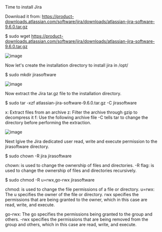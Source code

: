 Time to install Jira

Download it from:
https://product-downloads.atlassian.com/software/jira/downloads/atlassian-jira-software-9.6.0.tar.gz

$ sudo wget https://product-downloads.atlassian.com/software/jira/downloads/atlassian-jira-software-9.6.0.tar.gz

![image](https://user-images.githubusercontent.com/45543969/221382403-959705b4-7d5d-41c1-aba5-33e88e6d53e4.png)

Now let's create the installation directory to install jira in /opt/ 

$  sudo mkdir jirasoftware

![image](https://user-images.githubusercontent.com/45543969/221387218-ed0ced11-7e7f-4a33-9766-3a8cc4e3e581.png)

Now extract the Jira tar.gz file to the installation directory.

$ sudo tar -xzf atlassian-jira-software-9.6.0.tar.gz -C jirasoftware 

x: Extract files from an archive
z: Filter the archive through gzip to decompress it
f: Use the following archive file
-C tells tar to change the directory before performing the extraction.  

![image](https://user-images.githubusercontent.com/45543969/221387808-d620b8a6-0b47-4fcc-ba39-1560954b65cc.png)

Next Igive the Jira dedicated user read, write and execute permission to the jirasoftware directory.

$ sudo chown -R jira jirasoftware

chown: is used to change the ownership of files and directories.
-R flag: is used to change the ownership of files and directories recursively.

$ sudo chmod -R u=rwx,go-rwx jirasoftware

chmod: is used to change the file permissions of a file or directory.
u=rwx: The u specifies the owner of the file or directory. rwx specifies the permissions 
that are being granted to the owner, which in this case are read, write, and execute.

go-rwx: The go specifies the permissions being granted to the group and others. -rwx specifies 
the permissions that are being removed from the group and others, which in this case are read,
write, and execute.






